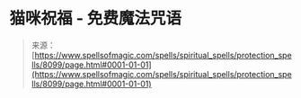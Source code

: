 <!--yml

分类: 未分类

日期：2024年06月12日 18:43:20

-->

# 猫咪祝福 - 免费魔法咒语

> 来源：[https://www.spellsofmagic.com/spells/spiritual_spells/protection_spells/8099/page.html#0001-01-01](https://www.spellsofmagic.com/spells/spiritual_spells/protection_spells/8099/page.html#0001-01-01)
